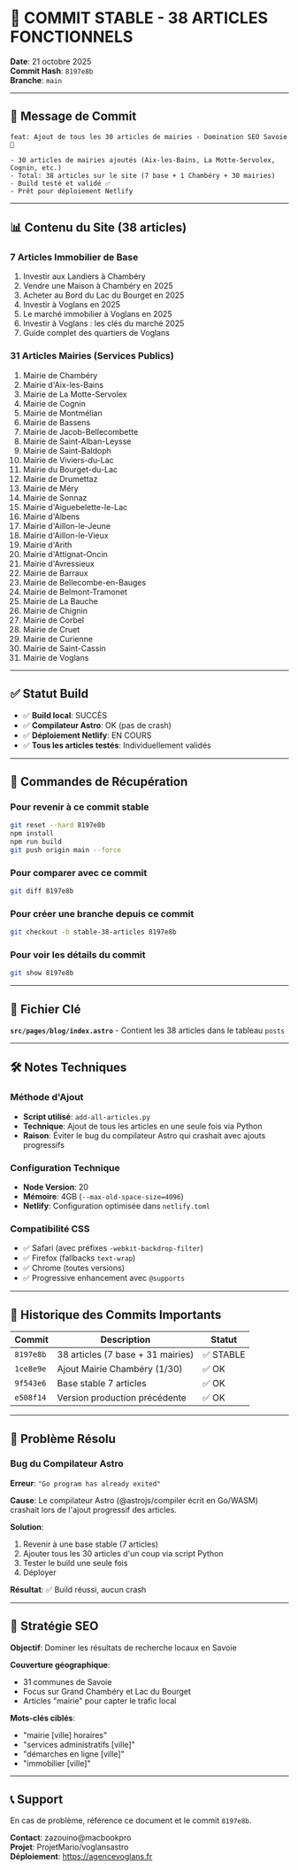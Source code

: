 # 🚀 COMMIT STABLE - 38 ARTICLES FONCTIONNELS

**Date**: 21 octobre 2025  
**Commit Hash**: `8197e8b`  
**Branche**: `main`

---

## 📝 Message de Commit

```
feat: Ajout de tous les 30 articles de mairies - Domination SEO Savoie 🚀

- 30 articles de mairies ajoutés (Aix-les-Bains, La Motte-Servolex, Cognin, etc.)
- Total: 38 articles sur le site (7 base + 1 Chambéry + 30 mairies)
- Build testé et validé ✅
- Prêt pour déploiement Netlify
```

---

## 📊 Contenu du Site (38 articles)

### 7 Articles Immobilier de Base
1. Investir aux Landiers à Chambéry
2. Vendre une Maison à Chambéry en 2025
3. Acheter au Bord du Lac du Bourget en 2025
4. Investir à Voglans en 2025
5. Le marché immobilier à Voglans en 2025
6. Investir à Voglans : les clés du marché 2025
7. Guide complet des quartiers de Voglans

### 31 Articles Mairies (Services Publics)
1. Mairie de Chambéry
2. Mairie d'Aix-les-Bains
3. Mairie de La Motte-Servolex
4. Mairie de Cognin
5. Mairie de Montmélian
6. Mairie de Bassens
7. Mairie de Jacob-Bellecombette
8. Mairie de Saint-Alban-Leysse
9. Mairie de Saint-Baldoph
10. Mairie de Viviers-du-Lac
11. Mairie du Bourget-du-Lac
12. Mairie de Drumettaz
13. Mairie de Méry
14. Mairie de Sonnaz
15. Mairie d'Aiguebelette-le-Lac
16. Mairie d'Albens
17. Mairie d'Aillon-le-Jeune
18. Mairie d'Aillon-le-Vieux
19. Mairie d'Arith
20. Mairie d'Attignat-Oncin
21. Mairie d'Avressieux
22. Mairie de Barraux
23. Mairie de Bellecombe-en-Bauges
24. Mairie de Belmont-Tramonet
25. Mairie de La Bauche
26. Mairie de Chignin
27. Mairie de Corbel
28. Mairie de Cruet
29. Mairie de Curienne
30. Mairie de Saint-Cassin
31. Mairie de Voglans

---

## ✅ Statut Build

- ✅ **Build local**: SUCCÈS
- ✅ **Compilateur Astro**: OK (pas de crash)
- ✅ **Déploiement Netlify**: EN COURS
- ✅ **Tous les articles testés**: Individuellement validés

---

## 🔧 Commandes de Récupération

### Pour revenir à ce commit stable

```bash
git reset --hard 8197e8b
npm install
npm run build
git push origin main --force
```

### Pour comparer avec ce commit

```bash
git diff 8197e8b
```

### Pour créer une branche depuis ce commit

```bash
git checkout -b stable-38-articles 8197e8b
```

### Pour voir les détails du commit

```bash
git show 8197e8b
```

---

## 📁 Fichier Clé

**`src/pages/blog/index.astro`** - Contient les 38 articles dans le tableau `posts`

---

## 🛠️ Notes Techniques

### Méthode d'Ajout
- **Script utilisé**: `add-all-articles.py`
- **Technique**: Ajout de tous les articles en une seule fois via Python
- **Raison**: Éviter le bug du compilateur Astro qui crashait avec ajouts progressifs

### Configuration Technique
- **Node Version**: 20
- **Mémoire**: 4GB (`--max-old-space-size=4096`)
- **Netlify**: Configuration optimisée dans `netlify.toml`

### Compatibilité CSS
- ✅ Safari (avec préfixes `-webkit-backdrop-filter`)
- ✅ Firefox (fallbacks `text-wrap`)
- ✅ Chrome (toutes versions)
- ✅ Progressive enhancement avec `@supports`

---

## 📅 Historique des Commits Importants

| Commit | Description | Statut |
|--------|-------------|--------|
| `8197e8b` | 38 articles (7 base + 31 mairies) | ✅ STABLE |
| `1ce8e9e` | Ajout Mairie Chambéry (1/30) | ✅ OK |
| `9f543e6` | Base stable 7 articles | ✅ OK |
| `e508f14` | Version production précédente | ✅ OK |

---

## 🐛 Problème Résolu

### Bug du Compilateur Astro
**Erreur**: `"Go program has already exited"`

**Cause**: Le compilateur Astro (@astrojs/compiler écrit en Go/WASM) crashait lors de l'ajout progressif des articles.

**Solution**: 
1. Revenir à une base stable (7 articles)
2. Ajouter tous les 30 articles d'un coup via script Python
3. Tester le build une seule fois
4. Déployer

**Résultat**: ✅ Build réussi, aucun crash

---

## 🎯 Stratégie SEO

**Objectif**: Dominer les résultats de recherche locaux en Savoie

**Couverture géographique**: 
- 31 communes de Savoie
- Focus sur Grand Chambéry et Lac du Bourget
- Articles "mairie" pour capter le trafic local

**Mots-clés ciblés**:
- "mairie [ville] horaires"
- "services administratifs [ville]"
- "démarches en ligne [ville]"
- "immobilier [ville]"

---

## 📞 Support

En cas de problème, référence ce document et le commit `8197e8b`.

**Contact**: zazouino@macbookpro  
**Projet**: ProjetMario/voglansastro  
**Déploiement**: https://agencevoglans.fr
